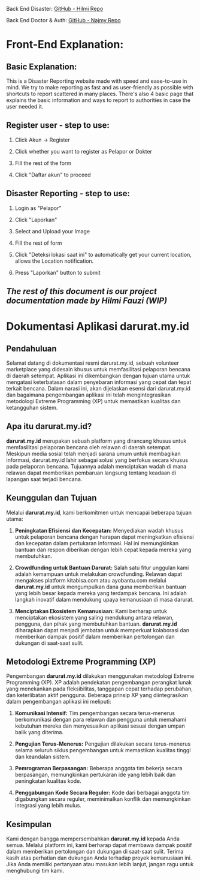 Back End Disaster: [GitHub - Hilmi Repo](github.com/hillmifp/revou_final_hilmi)

Back End Doctor & Auth: [GitHub - Najmy Repo](https://github.com/mnajmytsss/revou_final_najmy)

# Front-End Explanation:

## Basic Explanation:

This is a Disaster Reporting website made with speed and ease-to-use in mind. We try to make reporting as fast and as user-friendly as possible with shortcuts to report scattered in many places. There's also 4 basic page that explains the basic information and ways to report to authorities in case the user needed it.

## Register user - step to use:

1. Click Akun -> Register

2. Click whether you want to register as Pelapor or Dokter

3. Fill the rest of the form

4. Click "Daftar akun" to proceed

## Disaster Reporting - step to use:

1. Login as "Pelapor"

2. Click "Laporkan"

3. Select and Upload your Image

4. Fill the rest of form

5. Click "Deteksi lokasi saat ini" to automatically get your current location, allows the Location notification.

6. Press "Laporkan" button to submit

## *The rest of this document is our project documentation made by Hilmi Fauzi (WIP)*

# Dokumentasi Aplikasi darurat.my.id

## Pendahuluan

Selamat datang di dokumentasi resmi darurat.my.id, sebuah volunteer marketplace yang didesain khusus untuk memfasilitasi pelaporan bencana di daerah setempat. Aplikasi ini dikembangkan dengan tujuan utama untuk mengatasi keterbatasan dalam penyebaran informasi yang cepat dan tepat terkait bencana. Dalam narasi ini, akan dijelaskan esensi dari darurat.my.id dan bagaimana pengembangan aplikasi ini telah mengintegrasikan metodologi Extreme Programming (XP) untuk memastikan kualitas dan ketangguhan sistem.

## Apa itu darurat.my.id?

**darurat.my.id** merupakan sebuah platform yang dirancang khusus untuk memfasilitasi pelaporan bencana oleh relawan di daerah setempat. Meskipun media sosial telah menjadi sarana umum untuk membagikan informasi, darurat.my.id lahir sebagai solusi yang berfokus secara khusus pada pelaporan bencana. Tujuannya adalah menciptakan wadah di mana relawan dapat memberikan pembaruan langsung tentang keadaan di lapangan saat terjadi bencana.

## Keunggulan dan Tujuan

Melalui **darurat.my.id**, kami berkomitmen untuk mencapai beberapa tujuan utama:

1. **Peningkatan Efisiensi dan Kecepatan:** Menyediakan wadah khusus untuk pelaporan bencana dengan harapan dapat meningkatkan efisiensi dan kecepatan dalam pertukaran informasi. Hal ini memungkinkan bantuan dan respon diberikan dengan lebih cepat kepada mereka yang membutuhkan.
  
2. **Crowdfunding untuk Bantuan Darurat:** Salah satu fitur unggulan kami adalah kemampuan untuk melakukan crowdfunding. Relawan dapat mengakses platform kitabisa.com atau ayobantu.com melalui **darurat.my.id** untuk mengumpulkan dana guna memberikan bantuan yang lebih besar kepada mereka yang terdampak bencana. Ini adalah langkah inovatif dalam mendukung upaya kemanusiaan di masa darurat.
  
3. **Menciptakan Ekosistem Kemanusiaan:** Kami berharap untuk menciptakan ekosistem yang saling mendukung antara relawan, pengguna, dan pihak yang membutuhkan bantuan. **darurat.my.id** diharapkan dapat menjadi jembatan untuk memperkuat kolaborasi dan memberikan dampak positif dalam memberikan pertolongan dan dukungan di saat-saat sulit.
  

## Metodologi Extreme Programming (XP)

Pengembangan **darurat.my.id** dilakukan menggunakan metodologi Extreme Programming (XP). XP adalah pendekatan pengembangan perangkat lunak yang menekankan pada fleksibilitas, tanggapan cepat terhadap perubahan, dan keterlibatan aktif pengguna. Beberapa prinsip XP yang diintegrasikan dalam pengembangan aplikasi ini meliputi:

1. **Komunikasi Intensif:** Tim pengembangan secara terus-menerus berkomunikasi dengan para relawan dan pengguna untuk memahami kebutuhan mereka dan menyesuaikan aplikasi sesuai dengan umpan balik yang diterima.
  
2. **Pengujian Terus-Menerus:** Pengujian dilakukan secara terus-menerus selama seluruh siklus pengembangan untuk memastikan kualitas tinggi dan keandalan sistem.
  
3. **Pemrograman Berpasangan:** Beberapa anggota tim bekerja secara berpasangan, memungkinkan pertukaran ide yang lebih baik dan peningkatan kualitas kode.
  
4. **Penggabungan Kode Secara Reguler:** Kode dari berbagai anggota tim digabungkan secara reguler, meminimalkan konflik dan memungkinkan integrasi yang lebih mulus.
  

## Kesimpulan

Kami dengan bangga mempersembahkan **darurat.my.id** kepada Anda semua. Melalui platform ini, kami berharap dapat membawa dampak positif dalam memberikan pertolongan dan dukungan di saat-saat sulit. Terima kasih atas perhatian dan dukungan Anda terhadap proyek kemanusiaan ini. Jika Anda memiliki pertanyaan atau masukan lebih lanjut, jangan ragu untuk menghubungi tim kami.